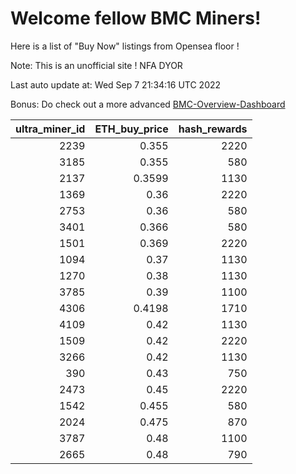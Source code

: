 # Welcome fellow BMC Miners!
Here is a list of "Buy Now" listings from Opensea floor !

Note: This is an unofficial site ! NFA DYOR

Last auto update at: Wed Sep  7 21:34:16 UTC 2022

Bonus: Do check out a more advanced [BMC-Overview-Dashboard](https://dune.com/defifunk/BMC-Overview-Dashboard)


|   ultra_miner_id |   ETH_buy_price |   hash_rewards |
|-----------------:|----------------:|---------------:|
|             2239 |          0.355  |           2220 |
|             3185 |          0.355  |            580 |
|             2137 |          0.3599 |           1130 |
|             1369 |          0.36   |           2220 |
|             2753 |          0.36   |            580 |
|             3401 |          0.366  |            580 |
|             1501 |          0.369  |           2220 |
|             1094 |          0.37   |           1130 |
|             1270 |          0.38   |           1130 |
|             3785 |          0.39   |           1100 |
|             4306 |          0.4198 |           1710 |
|             4109 |          0.42   |           1130 |
|             1509 |          0.42   |           2220 |
|             3266 |          0.42   |           1130 |
|              390 |          0.43   |            750 |
|             2473 |          0.45   |           2220 |
|             1542 |          0.455  |            580 |
|             2024 |          0.475  |            870 |
|             3787 |          0.48   |           1100 |
|             2665 |          0.48   |            790 |